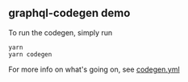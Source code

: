 ## graphql-codegen demo

To run the codegen, simply run

```console
yarn
yarn codegen
```

For more info on what's going on, see [codegen.yml](./codegen.yml)
